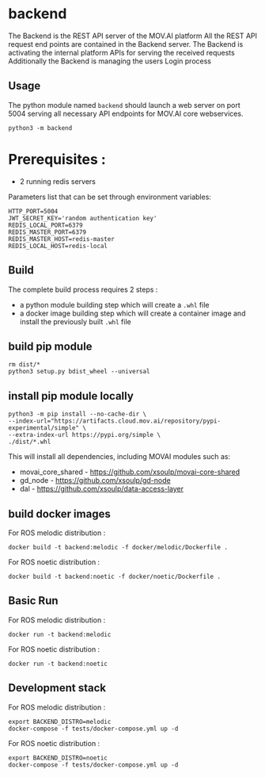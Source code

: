 # backend
The Backend is the REST API server of the MOV.AI platform
All the REST API request end points are contained in the Backend server.
The Backend is activating the internal platform APIs for serving the received requests
Additionally the Backend is managing the users Login process

## Usage

The python module named `backend` should launch a web server on port 5004 serving all necessary API endpoints for MOV.AI core webservices.

    python3 -m backend

# Prerequisites : 
- 2 running redis servers


Parameters list that can be set through environment variables:

    HTTP_PORT=5004
    JWT_SECRET_KEY='random authentication key'
    REDIS_LOCAL_PORT=6379
    REDIS_MASTER_PORT=6379
    REDIS_MASTER_HOST=redis-master
    REDIS_LOCAL_HOST=redis-local


## Build

The complete build process requires 2 steps :
- a python module building step which will create a `.whl` file
- a docker image building step which will create a container image and install the previously built `.whl` file

## build pip module

    rm dist/*
    python3 setup.py bdist_wheel --universal
    

## install pip module locally

    python3 -m pip install --no-cache-dir \
    --index-url="https://artifacts.cloud.mov.ai/repository/pypi-experimental/simple" \
    --extra-index-url https://pypi.org/simple \
    ./dist/*.whl

This will install all dependencies, including MOVAI modules such as:
- movai_core_shared - https://github.com/xsoulp/movai-core-shared
- gd_node  - https://github.com/xsoulp/gd-node
- dal - https://github.com/xsoulp/data-access-layer

## build docker images

For ROS melodic distribution :

    docker build -t backend:melodic -f docker/melodic/Dockerfile .


For ROS noetic distribution :

    docker build -t backend:noetic -f docker/noetic/Dockerfile .


## Basic Run

For ROS melodic distribution :

    docker run -t backend:melodic

For ROS noetic distribution :

    docker run -t backend:noetic

## Development stack

For ROS melodic distribution :

    export BACKEND_DISTRO=melodic
    docker-compose -f tests/docker-compose.yml up -d

For ROS noetic distribution :

    export BACKEND_DISTRO=noetic
    docker-compose -f tests/docker-compose.yml up -d

